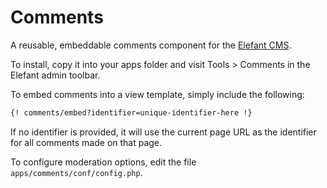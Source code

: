 # Comments

A reusable, embeddable comments component for the [Elefant CMS](http://www.elefantcms.com/).

To install, copy it into your apps folder and visit Tools > Comments in the Elefant
admin toolbar.

To embed comments into a view template, simply include the following:

```html
{! comments/embed?identifier=unique-identifier-here !}
```

If no identifier is provided, it will use the current page URL as the identifier for
all comments made on that page.

To configure moderation options, edit the file `apps/comments/conf/config.php`.
